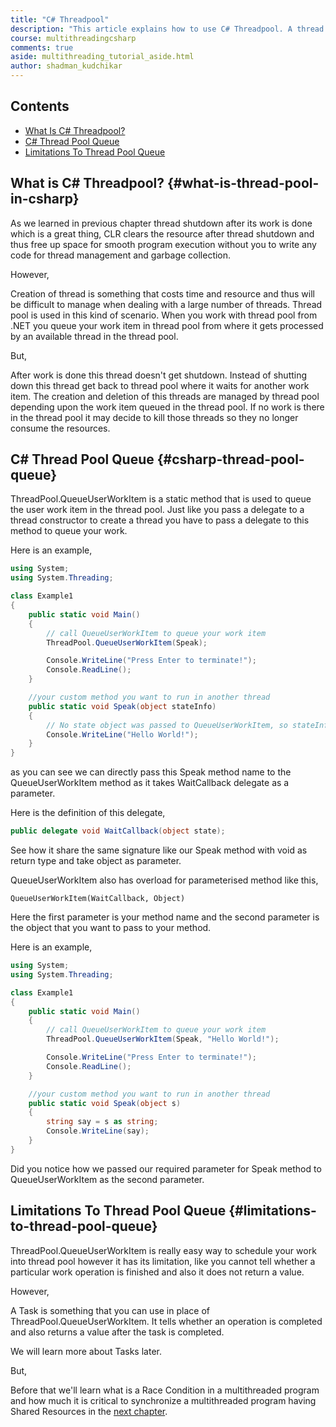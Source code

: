 ```yaml
---
title: "C# Threadpool"
description: "This article explains how to use C# Threadpool. A thread pool is a collection of threads that can be used to perform several tasks in the background. This leaves the primary thread free to perform other tasks asynchronously."
course: multithreadingcsharp
comments: true
aside: multithreading_tutorial_aside.html
author: shadman_kudchikar
---
```



## Contents

* [What Is C# Threadpool?](#what-is-thread-pool-in-csharp)
* [C# Thread Pool Queue](#csharp-thread-pool-queue)
* [Limitations To Thread Pool Queue](#limitations-to-thread-pool-queue)

## What is C# Threadpool? {#what-is-thread-pool-in-csharp}

As we learned in previous chapter thread shutdown after its work is done which is a great thing, CLR clears the resource after thread shutdown and thus free up space for smooth program execution without you to write any code for thread management and garbage collection.

However,

Creation of thread is something that costs time and resource and thus will be difficult to manage when dealing with a large number of threads. Thread pool is used in this kind of scenario. When you work with thread pool from .NET you queue your work item in thread pool from where it gets processed by an available thread in the thread pool.

But,

After work is done this thread doesn't get shutdown. Instead of shutting down this thread get back to thread pool where it waits for another work item. The creation and deletion of this threads are managed by thread pool depending upon the work item queued in the thread pool. If no work is there in the thread pool it may decide to kill those threads so they no longer consume the resources.

## C# Thread Pool Queue {#csharp-thread-pool-queue}

ThreadPool.QueueUserWorkItem is a static method that is used to queue the user work item in the thread pool. Just like you pass a delegate to a thread constructor to create a thread you have to pass a delegate to this method to queue your work.

Here is an example,

```csharp
using System;
using System.Threading;

class Example1
{
    public static void Main()
    {
        // call QueueUserWorkItem to queue your work item
        ThreadPool.QueueUserWorkItem(Speak);

        Console.WriteLine("Press Enter to terminate!");
        Console.ReadLine();
    }

    //your custom method you want to run in another thread
    public static void Speak(object stateInfo)
    {
        // No state object was passed to QueueUserWorkItem, so stateInfo is null.
        Console.WriteLine("Hello World!");
    }
}
```

as you can see we can directly pass this Speak method name to the QueueUserWorkItem method as it takes WaitCallback delegate as a parameter.

Here is the definition of this delegate,

```cs
public delegate void WaitCallback(object state);
```

See how it share the same signature like our Speak method with void as return type and take object as parameter.

QueueUserWorkItem also has overload for parameterised method like this,

```
QueueUserWorkItem(WaitCallback, Object)
```

Here the first parameter is your method name and the second parameter is the object that you want to pass to your method.

Here is an example,

```csharp
using System;
using System.Threading;

class Example1
{
    public static void Main()
    {
        // call QueueUserWorkItem to queue your work item
        ThreadPool.QueueUserWorkItem(Speak, "Hello World!");

        Console.WriteLine("Press Enter to terminate!");
        Console.ReadLine();
    }

    //your custom method you want to run in another thread
    public static void Speak(object s)
    {
        string say = s as string;
        Console.WriteLine(say);
    }
}
```

Did you notice how we passed our required parameter for Speak method to QueueUserWorkItem as the second parameter.

## Limitations To Thread Pool Queue {#limitations-to-thread-pool-queue}

ThreadPool.QueueUserWorkItem is really easy way to schedule your work into thread pool however it has its limitation, like you cannot tell whether a particular work operation is finished and also it does not return a value.

However,

A Task is something that you can use in place of ThreadPool.QueueUserWorkItem. It tells whether an operation is completed and also returns a value after the task is completed.

We will learn more about Tasks later.

But,

Before that we'll learn what is a Race Condition in a multithreaded program and how much it is critical to synchronize a multithreaded program having Shared Resources in the [next chapter](/thread-synchronization-in-csharp/thread-synchronization-and-race-condition/).